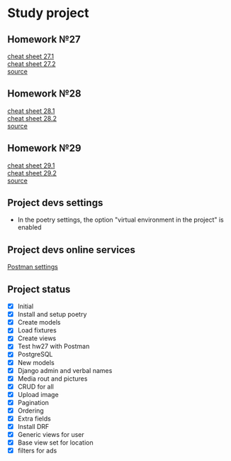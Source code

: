 # Study project

## Homework №27

[cheat sheet 27.1](https://skyengpublic.notion.site/27-1-632dde8aecc74f76b3a39acc1c639ef1)\
[cheat sheet 27.2](https://skyengpublic.notion.site/27-2-2707d24925ee4dd39c39ae4b8ae6ebf8)\
[source](https://skyengpublic.notion.site/27-Django-1d8f7966d80245c3987a97a2590e3d96)

## Homework №28
[cheat sheet 28.1](https://skyengpublic.notion.site/28-1-1a9f3c17c4764019ac5b142a698ce718)\
[cheat sheet 28.2](https://skyengpublic.notion.site/28-2-341e53b4a6a54250a829453e01334499)\
[source](https://skyengpublic.notion.site/28-Postgres-relations-QuerySet-7a440f26dd914d67ab788093f5a158e3)

## Homework №29

[cheat sheet 29.1](https://skyengpublic.notion.site/29-1-9f5093c7822d41de8d8fe1032013bc51)\
[cheat sheet 29.2](https://skyengpublic.notion.site/29-2-68274bd0efb44810961990feea4127dd)\
[source](https://skyengpublic.notion.site/29-cb3e0ac9277740638a27d076fd984ec3)


## Project devs settings

* In the poetry settings, the option "virtual environment in the project" is enabled

## Project devs online services

[Postman settings](https://www.postman.com/collections/3f61f1deb600f3ee26db)

## Project status

- [x] Initial
- [x] Install and setup poetry
- [x] Create models
- [x] Load fixtures
- [x] Create views
- [x] Test hw27 with Postman 
- [x] PostgreSQL
- [x] New models
- [x] Django admin and verbal names
- [x] Media rout and pictures
- [x] CRUD for all
- [x] Upload image
- [x] Pagination
- [x] Ordering
- [x] Extra fields
- [x] Install DRF
- [x] Generic views for user
- [x] Base view set for location
- [x] filters for ads